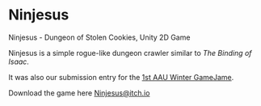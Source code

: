 # Ninjesus
Ninjesus - Dungeon of Stolen Cookies, Unity 2D Game

Ninjesus is a simple rogue-like dungeon crawler similar to _The Binding of Isaac_.

It was also our submission entry for the [1st AAU Winter GameJame](http://www.itec.aau.at/gamejam/winterjam2017/).

Download the game here [Ninjesus@itch.io](https://wedenigc.itch.io/ninjesus)
